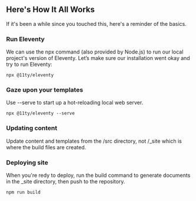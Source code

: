 ## Here's How It All Works
If it's been a while since you touched this, here's a reminder of the basics.

### Run Eleventy
We can use the npx command (also provided by Node.js) to run our local project's version of Eleventy. Let’s make sure our installation went okay and try to run Eleventy:

```npx @11ty/eleventy```

### Gaze upon your templates
Use --serve to start up a hot-reloading local web server.

```npx @11ty/eleventy --serve```

### Updating content
Update content and templates from the /src directory, not /_site which is where the build files are created.

### Deploying site
When you're redy to deploy, run the build command to generate documents in the _site directory, then push to the repository.

```npm run build ```